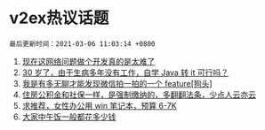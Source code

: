 # v2ex热议话题

`最后更新时间：2021-03-06 11:03:14 +0800`

1. [现在这网络问题做个开发真的是太难了](https://www.v2ex.com/t/758736)
1. [30 岁了，由于生病多年没有工作，自学 Java 转 it 可行吗？](https://www.v2ex.com/t/758749)
1. [我是有多无聊才能发现微信拍一拍的一个 feature[狗头]](https://www.v2ex.com/t/758810)
1. [住房公积金和社保一样，是强制缴纳的，多翻翻法条，少点人云亦云](https://www.v2ex.com/t/758782)
1. [求推荐，女性办公用 win 笔记本，预算 6-7K](https://www.v2ex.com/t/758826)
1. [大家中午饭一般都花多少钱](https://www.v2ex.com/t/758883)

